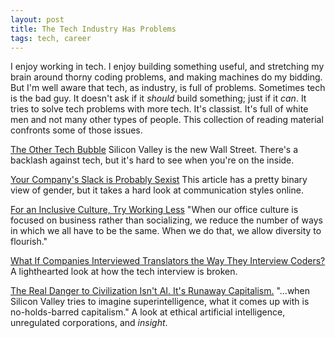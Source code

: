 ```yaml
---
layout: post
title: The Tech Industry Has Problems
tags: tech, career
---
```


I enjoy working in tech. I enjoy building something useful, and stretching my brain around thorny coding problems, and making machines do my bidding. But I'm well aware that tech, as industry, is full of problems. Sometimes tech is the bad guy. It doesn't ask if it _should_ build something; just if it _can_. It tries to solve tech problems with more tech. It's classist. It's full of white men and not many other types of people. This collection of reading material confronts some of those issues.

[The Other Tech Bubble](https://www.wired.com/story/the-other-tech-bubble/) Silicon Valley is the new Wall Street. There's a backlash against tech, but it's hard to see when you're on the inside.

[Your Company's Slack is Probably Sexist](https://work.qz.com/1128150/your-companys-slack-is-probably-sexist/) This article has a pretty binary view of gender, but it takes a hard look at communication styles online.

[For an Inclusive Culture, Try Working Less](https://hackernoon.com/for-inclusive-culture-maybe-less-is-more-87b663662cea) "When our office culture is focused on business rather than socializing, we reduce the number of ways in which we all have to be the same. When we do that, we allow diversity to flourish."

[What If Companies Interviewed Translators the Way They Interview Coders?](https://medium.freecodecamp.org/welcome-to-the-software-interview-ee673bc5ef6) A lighthearted look at how the tech interview is broken.

[The Real Danger to Civilization Isn't AI. It's Runaway Capitalism.](https://www.buzzfeed.com/tedchiang/the-real-danger-to-civilization-isnt-ai-its-runaway) "...when Silicon Valley tries to imagine superintelligence, what it comes up with is no-holds-barred capitalism." A look at ethical artificial intelligence, unregulated corporations, and _insight_.